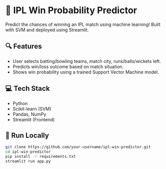 # 🏏 IPL Win Probability Predictor

Predict the chances of winning an IPL match using machine learning! Built with SVM and deployed using Streamlit.

## 🔍 Features
- User selects batting/bowling teams, match city, runs/balls/wickets left.
- Predicts win/loss outcome based on match situation.
- Shows win probability using a trained Support Vector Machine model.

## 💻 Tech Stack
- Python
- Scikit-learn (SVM)
- Pandas, NumPy
- Streamlit (Frontend)

## 🚀 Run Locally
```bash
git clone https://github.com/your-username/ipl-win-predictor.git
cd ipl-win-predictor
pip install -r requirements.txt
streamlit run app.py
